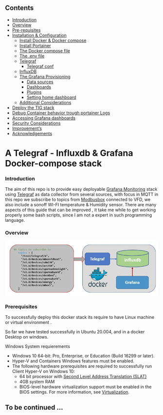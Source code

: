 ## **Contents** 
- [Introduction](#Introduction)
- [Overview]()
- [Pre-requisites]()
- [Installation & Configuration]()
    - [Install Docker & Docker compose]()
    - [Install Portainer]()
    - [The Docker compose file ]()
    - [The .env file]()
    - [Telegraf]()
        - [Telegraf conf]()
    - [InfluxDB]()    
    - [The Grafana Provisioning ]()
        - [Data sources]()
        - [Dashboards]()
        - [Plugins]()
        - [Setting home dashboard]()
    - [Additional Considerations]()
- [Deploy the TIG stack]()
- [Debug Container behavior trough portainer Logs]()
- [Accessing Grafana dashboards]()
- [Security Considerations]()    
- [Improvement’s]()
- [Acknowledgements]()
# A Telegraf - Influxdb & Grafana Docker-compose stack

### Introduction

The aim of this repo is to provide easy deployable [Grafana Monitoring](https://grafana.com/) stack  using [Telegraf](https://www.influxdata.com/time-series-platform/telegraf/) as data collector from several sources, with focus in MQTT in this repo  we subscribe to topics  from [Modbusbox](https://mbox.iotbits.net/docs/introduction)  connected to VFD,  we also include a sonoff  WI-FI temperature & Humidity sensor. There are many aspects of this guide  that can be improved , it take me while to get working properly some bash scripts, since I am not a expert in such programming language.

### Overview 

![](https://github.com/iotbits-us/tmig-pub/blob/master/images/timg.jpg)

### Prerequisites

To successfully deploy this docker stack its  require to have Linux machine or  virtual environment .

So far we have tested successfully in Ubuntu 20.004, and in a docker Desktop on windows.

Windows System requierements

- Windows 10 64-bit: Pro, Enterprise, or Education (Build 16299 or later).
- Hyper-V and Containers Windows features must be enabled.
- The following hardware prerequisites are required to successfully run Client Hyper-V on Windows 10:
  - 64 bit processor with [Second Level Address Translation (SLAT)](http://en.wikipedia.org/wiki/Second_Level_Address_Translation)
  - 4GB system RAM
  - BIOS-level hardware virtualization support must be enabled in the BIOS settings. For more information, see [Virtualization](https://docs.docker.com/docker-for-windows/troubleshoot/#virtualization-must-be-enabled).

## To be continued ...



 